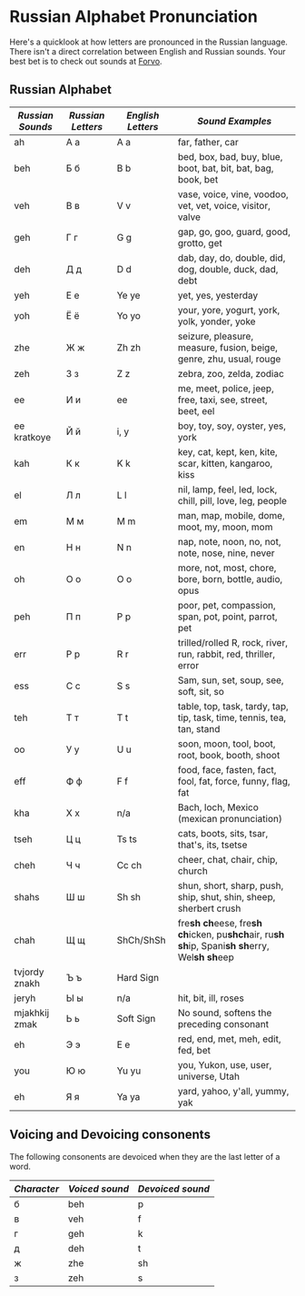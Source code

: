 # Russian Alphabet Pronunciation

Here's a quicklook at how letters are pronounced in the Russian language. There isn't a direct correlation between English and Russian sounds. Your best bet is to check out sounds at [Forvo](https://forvo.com/).

## Russian Alphabet

|*Russian Sounds* |*Russian Letters* | *English Letters* | *Sound Examples*   |    
|------------|------------|------------|------------|    
|ah | А а|А а     | far, father, car |
|beh| Б б|B b     | bed, box, bad, buy, blue, boot, bat, bit, bat, bag, book, bet |
|veh| В в|V v     | vase, voice, vine, voodoo, vet, vet, voice, visitor, valve |
|geh| Г г|G g     | gap, go, goo, guard, good, grotto, get |
|deh| Д д|D d     | dab, day, do, double, did, dog, double, duck, dad, debt |
|yeh| Е е|Ye ye   | yet, yes, yesterday |
|yoh| Ё ё|Yo yo   | your, yore, yogurt, york, yolk, yonder, yoke |
|zhe| Ж ж|Zh zh   | seizure, pleasure, measure, fusion, beige, genre, zhu, usual, rouge |
|zeh| З з|Z z     | zebra, zoo, zelda, zodiac |
|ee| И и|ee      | me, meet, police, jeep, free, taxi, see, street, beet, eel |
|ee kratkoye| Й й|i, y    | boy, toy, soy, oyster, yes, york |
|kah| К к|K k     | key, cat, kept, ken, kite, scar, kitten, kangaroo, kiss |
|el| Л л|L l     | nil, lamp, feel, led, lock, chill, pill, love, leg, people |
|em| М м|M m     | man, map, mobile, dome, moot, my, moon, mom |
|en| Н н|N n     | nap, note, noon, no, not, note, nose, nine, never |
|oh| О о|O o     | more, not, most, chore, bore, born, bottle, audio, opus |
|peh| П п|P p     | poor, pet, compassion, span, pot, point, parrot, pet |
|err| Р р|R r     | trilled/rolled R, rock, river, run, rabbit, red, thriller, error |
|ess| С с|S s     | Sam, sun, set, soup, see, soft, sit, so |
|teh| Т т|T t     | table, top, task, tardy, tap,  tip, task, time, tennis, tea, tan, stand |
|oo| У у|U u     | soon, moon, tool, boot, root, book, booth, shoot |
|eff| Ф ф|F f     | food, face, fasten, fact, fool, fat, force, funny, flag, fat |
|kha| Х х|n/a     | Bach, loch, Mexico (mexican pronunciation) |
|tseh| Ц ц|Ts ts   | cats, boots, sits, tsar, that's, its, tsetse |
|cheh| Ч ч|Cc ch   | cheer, chat, chair, chip, church |
|shahs| Ш ш|Sh sh   | shun, short, sharp, push, ship, shut, shin, sheep, sherbert crush |
|chah| Щ щ|ShCh/ShSh | fre**sh ch**eese, fre**sh ch**icken, pu**shch**air, ru**sh sh**ip, Spani**sh sh**erry, Wel**sh sh**eep |
|tvjordy znakh| Ъ ъ|Hard Sign||
|jeryh| Ы ы|n/a     |hit, bit, ill, roses |
|mjakhkij zmak| Ь ь|Soft Sign|No sound, softens the preceding consonant|
|eh| Э э|E e     | red, end, met, meh, edit, fed, bet |
|you| Ю ю|Yu yu   | you, Yukon, use, user, universe, Utah |
|eh| Я я|Ya ya   | yard, yahoo, y'all, yummy, yak |
 
## Voicing and Devoicing consonents

The following consonents are devoiced when they are the last letter of a word.

|*Character* |*Voiced sound* |*Devoiced sound* | 
|------------|------------|------------|
| б | beh | p  | 
| в | veh | f  | 
| г | geh | k  | 
| д | deh | t  | 
| ж | zhe | sh | 
| з | zeh | s  | 
